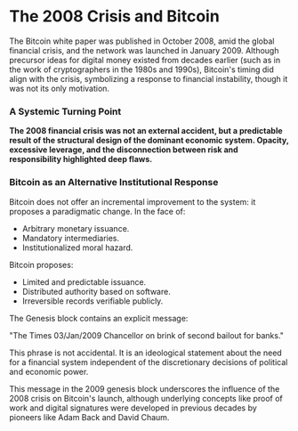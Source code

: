 # The 2008 Crisis and Bitcoin

The Bitcoin white paper was published in October 2008, amid the global financial crisis, and the network was launched in January 2009. Although precursor ideas for digital money existed from decades earlier (such as in the work of cryptographers in the 1980s and 1990s), Bitcoin's timing did align with the crisis, symbolizing a response to financial instability, though it was not its only motivation.&#x20;

### **A Systemic Turning Point**

**The 2008 financial crisis was not an external accident, but a predictable result of the structural design of the dominant economic system. Opacity, excessive leverage, and the disconnection between risk and responsibility highlighted deep flaws.**&#x20;

### Bitcoin as an Alternative Institutional Response

Bitcoin does not offer an incremental improvement to the system: it proposes a paradigmatic change. In the face of:

* Arbitrary monetary issuance.
* Mandatory intermediaries.
* Institutionalized moral hazard.

Bitcoin proposes:

* Limited and predictable issuance.
* Distributed authority based on software.
* Irreversible records verifiable publicly.

The Genesis block contains an explicit message:

"The Times 03/Jan/2009 Chancellor on brink of second bailout for banks."

This phrase is not accidental. It is an ideological statement about the need for a financial system independent of the discretionary decisions of political and economic power.

This message in the 2009 genesis block underscores the influence of the 2008 crisis on Bitcoin's launch, although underlying concepts like proof of work and digital signatures were developed in previous decades by pioneers like Adam Back and David Chaum.
